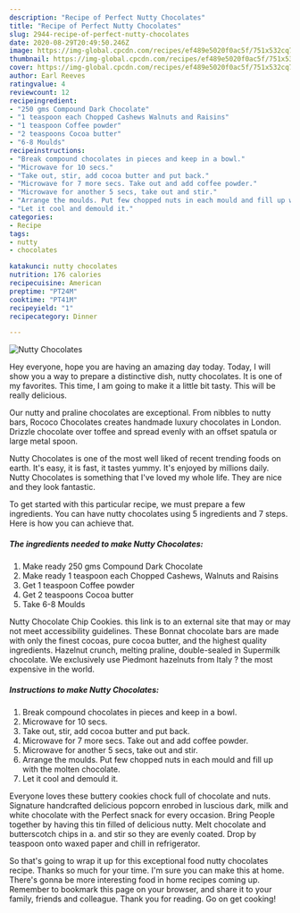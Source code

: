 ```yaml
---
description: "Recipe of Perfect Nutty Chocolates"
title: "Recipe of Perfect Nutty Chocolates"
slug: 2944-recipe-of-perfect-nutty-chocolates
date: 2020-08-29T20:49:50.246Z
image: https://img-global.cpcdn.com/recipes/ef489e5020f0ac5f/751x532cq70/nutty-chocolates-recipe-main-photo.jpg
thumbnail: https://img-global.cpcdn.com/recipes/ef489e5020f0ac5f/751x532cq70/nutty-chocolates-recipe-main-photo.jpg
cover: https://img-global.cpcdn.com/recipes/ef489e5020f0ac5f/751x532cq70/nutty-chocolates-recipe-main-photo.jpg
author: Earl Reeves
ratingvalue: 4
reviewcount: 12
recipeingredient:
- "250 gms Compound Dark Chocolate"
- "1 teaspoon each Chopped Cashews Walnuts and Raisins"
- "1 teaspoon Coffee powder"
- "2 teaspoons Cocoa butter"
- "6-8 Moulds"
recipeinstructions:
- "Break compound chocolates in pieces and keep in a bowl."
- "Microwave for 10 secs."
- "Take out, stir, add cocoa butter and put back."
- "Microwave for 7 more secs. Take out and add coffee powder."
- "Microwave for another 5 secs, take out and stir."
- "Arrange the moulds. Put few chopped nuts in each mould and fill up with the molten chocolate."
- "Let it cool and demould it."
categories:
- Recipe
tags:
- nutty
- chocolates

katakunci: nutty chocolates 
nutrition: 176 calories
recipecuisine: American
preptime: "PT24M"
cooktime: "PT41M"
recipeyield: "1"
recipecategory: Dinner

---
```



![Nutty Chocolates](https://img-global.cpcdn.com/recipes/ef489e5020f0ac5f/751x532cq70/nutty-chocolates-recipe-main-photo.jpg)

Hey everyone, hope you are having an amazing day today. Today, I will show you a way to prepare a distinctive dish, nutty chocolates. It is one of my favorites. This time, I am going to make it a little bit tasty. This will be really delicious.

Our nutty and praline chocolates are exceptional. From nibbles to nutty bars, Rococo Chocolates creates handmade luxury chocolates in London. Drizzle chocolate over toffee and spread evenly with an offset spatula or large metal spoon.

Nutty Chocolates is one of the most well liked of recent trending foods on earth. It's easy, it is fast, it tastes yummy. It's enjoyed by millions daily. Nutty Chocolates is something that I've loved my whole life. They are nice and they look fantastic.


To get started with this particular recipe, we must prepare a few ingredients. You can have nutty chocolates using 5 ingredients and 7 steps. Here is how you can achieve that.

<!--inarticleads1-->

##### The ingredients needed to make Nutty Chocolates:

1. Make ready 250 gms Compound Dark Chocolate
1. Make ready 1 teaspoon each Chopped Cashews, Walnuts and Raisins
1. Get 1 teaspoon Coffee powder
1. Get 2 teaspoons Cocoa butter
1. Take 6-8 Moulds


Nutty Chocolate Chip Cookies. this link is to an external site that may or may not meet accessibility guidelines. These Bonnat chocolate bars are made with only the finest cocoas, pure cocoa butter, and the highest quality ingredients. Hazelnut crunch, melting praline, double-sealed in Supermilk chocolate. We exclusively use Piedmont hazelnuts from Italy ? the most expensive in the world. 

<!--inarticleads2-->

##### Instructions to make Nutty Chocolates:

1. Break compound chocolates in pieces and keep in a bowl.
1. Microwave for 10 secs.
1. Take out, stir, add cocoa butter and put back.
1. Microwave for 7 more secs. Take out and add coffee powder.
1. Microwave for another 5 secs, take out and stir.
1. Arrange the moulds. Put few chopped nuts in each mould and fill up with the molten chocolate.
1. Let it cool and demould it.


Everyone loves these buttery cookies chock full of chocolate and nuts. Signature handcrafted delicious popcorn enrobed in luscious dark, milk and white chocolate with the Perfect snack for every occasion. Bring People together by having this tin filled of delicious nutty. Melt chocolate and butterscotch chips in a. and stir so they are evenly coated. Drop by teaspoon onto waxed paper and chill in refrigerator. 

So that's going to wrap it up for this exceptional food nutty chocolates recipe. Thanks so much for your time. I'm sure you can make this at home. There's gonna be more interesting food in home recipes coming up. Remember to bookmark this page on your browser, and share it to your family, friends and colleague. Thank you for reading. Go on get cooking!
